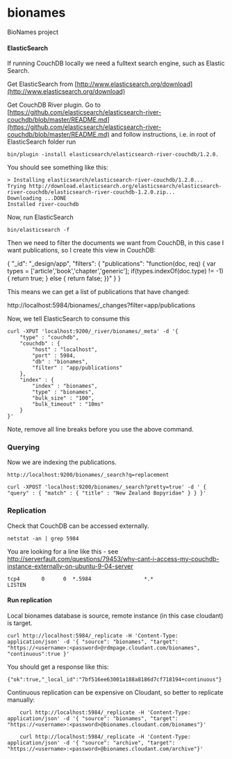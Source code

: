 bionames
========

BioNames project



#### ElasticSearch

If running CouchDB locally we need a fulltext search engine, such as Elastic Search.

Get ElasticSearch from [http://www.elasticsearch.org/download](http://www.elasticsearch.org/download)

Get CouchDB River plugin. Go to [https://github.com/elasticsearch/elasticsearch-river-couchdb/blob/master/README.md](https://github.com/elasticsearch/elasticsearch-river-couchdb/blob/master/README.md)
and follow instructions, i.e. in root of ElasticSearch folder run

    bin/plugin -install elasticsearch/elasticsearch-river-couchdb/1.2.0.
    
You should see something like this:

	> Installing elasticsearch/elasticsearch-river-couchdb/1.2.0...
	Trying http://download.elasticsearch.org/elasticsearch/elasticsearch-river-couchdb/elasticsearch-river-couchdb-1.2.0.zip...
	Downloading ...DONE
	Installed river-couchdb

Now, run ElasticSearch

	bin/elasticsearch -f
	
Then we need to filter the documents we want from CouchDB, in this case I want publications, so I create this view in CouchDB:

{
   "_id": "_design/app",
   "filters": {
       "publications": "function(doc, req) { var types = ['article','book','chapter','generic']; if(types.indexOf(doc.type) != -1) { return true; } else { return false; }}"
   }
}

This means we can get a list of publications that have changed:

http://localhost:5984/bionames/_changes?filter=app/publications

Now, we tell ElasticSearch to consume this

	curl -XPUT 'localhost:9200/_river/bionames/_meta' -d '{
		"type" : "couchdb",
		"couchdb" : {
			"host" : "localhost",
			"port" : 5984,
			"db" : "bionames",
			"filter" : "app/publications"
		},
		"index" : {
			"index" : "bionames",
			"type" : "bionames",
			"bulk_size" : "100",
			"bulk_timeout" : "10ms"
		}
	}'

Note, remove all line breaks before you use the above command.

### Querying

Now we are indexing the publications.

	http://localhost:9200/bionames/_search?q=replacement

	curl -XPOST 'localhost:9200/bionames/_search?pretty=true' -d ' { "query" : { "match" : { "title" : "New Zealand Bopyridae" } } }'
	
### Replication
	
Check that CouchDB can be accessed externally.


	netstat -an | grep 5984


You are looking for a line like this - see http://serverfault.com/questions/79453/why-cant-i-access-my-couchdb-instance-externally-on-ubuntu-9-04-server


	tcp4       0      0  *.5984                 *.*                    LISTEN     


#### Run replication

Local bionames database is source, remote instance (in this case cloudant) is target.


	curl http://localhost:5984/_replicate -H 'Content-Type: application/json' -d '{ "source": "bionames", "target": "https://<username>:<password>@rdmpage.cloudant.com/bionames", "continuous":true }'


You should get a response like this:


	{"ok":true,"_local_id":"7bf516ee63001a188a8186d7cf718194+continuous"}
	
Continuous replication can be expensive on Cloudant, so better to replicate manually:

		curl http://localhost:5984/_replicate -H 'Content-Type: application/json' -d '{ "source": "bionames", "target": "https://<username>:<password>@bionames.cloudant.com/bionames"}'

		curl http://localhost:5984/_replicate -H 'Content-Type: application/json' -d '{ "source": "archive", "target": "https://<username>:<password>@bionames.cloudant.com/archive"}'


